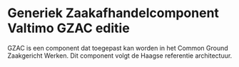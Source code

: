 # Generiek Zaakafhandelcomponent Valtimo GZAC editie

GZAC is een component dat toegepast kan worden in het Common Ground Zaakgericht Werken. Dit component volgt de Haagse referentie architectuur. 

